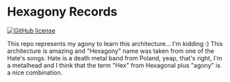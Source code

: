 # Hexagony Records

[![GitHub license](https://img.shields.io/github/license/Naereen/StrapDown.js.svg)](https://github.com/Naereen/StrapDown.js/blob/master/LICENSE)

This repo represents my agony to learn this architecture... I'm kidding :) This architecture is amazing and "Hexagony" name was taken from one of the Hate's songs. Hate is a death metal band from Poland, yeap, that's right, I'm a metalhead and I think that the term "Hex" from Hexagonal plus "agony" is a nice combination.